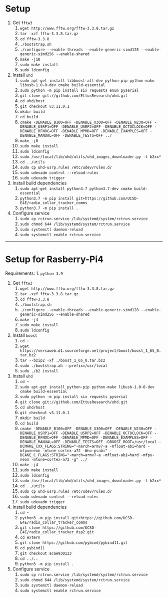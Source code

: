 # Setup
1. Get `fftw3`
    1. `wget http://www.fftw.org/fftw-3.3.8.tar.gz`
    2. `tar -xzf fftw-3.3.8.tar.gz`
    3. `cd fftw-3.3.8`
    4. `./bootstrap.sh`
    5. `./configure --enable-threads --enable-generic-simd128 --enable-generic-simd256 --enable-shared`
    6. `make -j10`
    7. `sudo make install`
    8. `sudo ldconfig`
2. Install `uhd`
    1.  `sudo apt-get install libboost-all-dev python-pip python-mako libusb-1.0-0-dev cmake build-essential`
    2.  `sudo python -m pip install six requests enum pyserial`
    3.	`git clone git://github.com/EttusResearch/uhd.git`
    4.	`cd uhd/host`
    5.	`git checkout v3.11.0.1`
    6.	`mkdir build`
    7.	`cd build`
    8.	`cmake -DENABLE_B100=OFF -DENABLE_X300=OFF -DENABLE_N230=OFF -DENABLE_USRP1=OFF -DENABLE_USRP2=OFF -DENABLE_OCTOCLOCK=OFF -DENABLE_RFNOC=OFF -DENABLE_MPMD=OFF -DENABLE_EXAMPLES=OFF -DENABLE_MANUAL=OFF -DENABLE_TESTS=OFF ../`
    9.	`make -j8`
    10.	`sudo make install`
    11.	`sudo ldconfig`
    12.	`sudo /usr/local/lib/uhd/utils/uhd_images_downloader.py -t b2xx*`
    13. `cd ../utils`
    14. `sudo cp uhd-usrp.rules /etc/udev/rules.d/`
    15. `sudo udevadm control --reload-rules`
    16. `sudo udevadm trigger`
3. Install build dependencies
    1. `sudo apt-get install python3.7 python3.7-dev cmake build-essential`
    2. `python3.7 -m pip install git+https://github.com/UCSD-E4E/radio_collar_tracker_comms`
    3. `python3.7 -m pip install .`
4. Configure service
    1. `sudo cp rctrun.service /lib/systemd/system/rctrun.service`
    2. `sudo chmod 644 /lib/systemd/system/rctrun.service`
    3. `sudo systemctl daemon-reload`
    4. `sudo systemctl enable rctrun.service`

---
# Setup for Rasberry-Pi4
Requirements:
    1. `python 3.9`
1. Get `fftw3`
    1. `wget http://www.fftw.org/fftw-3.3.8.tar.gz`
    2. `tar -xzf fftw-3.3.8.tar.gz`
    3. `cd fftw-3.3.8`
    4. `./bootstrap.sh`
    5. `./configure --enable-threads --enable-generic-simd128 --enable-generic-simd256 --enable-shared`
    6. `make -j4`
    7. `sudo make install`
    8. `sudo ldconfig`
2. Install `boost`
    1.  `cd ~`
    2.  `wget https://versaweb.d1.sourceforge.net/project/boost/boost_1_65_0.tar.bz2`
    3.  `tar --bzip2 -xf ./boost_1_65_0.tar.bz2`
    4.  `sudo ./bootstrap.ah --prefix=/usr/local`
    5.  `sudo ./b2 install`
2. Install `uhd`
    1.  `cd ~`
    2.  `sudo apt-get install python-pip python-mako libusb-1.0-0-dev cmake build-essential`
    3.  `sudo python -m pip install six requests pyserial`
    4.	`git clone git://github.com/EttusResearch/uhd.git`
    5.	`cd uhd/host`
    6.	`git checkout v3.11.0.1`
    7.	`mkdir build`
    8.	`cd build`
    9.	`cmake -DENABLE_B100=OFF -DENABLE_X300=OFF -DENABLE_N230=OFF -DENABLE_USRP1=OFF -DENABLE_USRP2=OFF -DENABLE_OCTOCLOCK=OFF -DENABLE_RFNOC=OFF -DENABLE_MPMD=OFF -DENABLE_EXAMPLES=OFF -DENABLE_MANUAL=OFF -DENABLE_TESTS=OFF -DBOOST_ROOT=/usr/local -DCMAKE_CXX_FLAGS:STRING="-march=armv7-a -mfloat-abi=hard -mfpu=neon -mtune-cortex-a72 -Wno-psabi" -DCAKE_C_FLAGS:STRING="-march=armv7-a -mfloat-abi=hard -mfpu-neon -mtune=cortex-a72 -g" ../`
    10.  `make -j4`
    11. `sudo make install`
    12.	`sudo ldconfig`
    13.	`sudo /usr/local/lib/uhd/utils/uhd_images_downloader.py -t b2xx*`
    14. `cd ../utils`
    15. `sudo cp uhd-usrp.rules /etc/udev/rules.d/`
    16. `sudo udevadm control --reload-rules`
    17. `sudo udevadm trigger`
3. Install build dependencies
    1.  `cd ~`
    2.  `python3 -m pip install git+https://github.com/UCSD-E4E/radio_collar_tracker_comms`
    3.  `git clone https://github.com/UCSD-E4E/radio_collar_tracker_dsp2.git`
    4.  `cd extern`
    5.  `git clone https://github.com/pybind/pybind11.git`
    6.  `cd pybind11`
    7.  `git checkout acae930123`
    8.  `cd ../..`
    9.  `python3 -m pip install .`
4. Configure service
    1.  `sudo cp rctrun.service /lib/systemd/system/rctrun.service`
    2.  `sudo chmod 644 /lib/systemd/system/rctrun.service`
    3.  `sudo systemctl daemon-reload`
    4.  `sudo systemctl enable rctrun.service`
